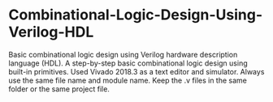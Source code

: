 # Combinational-Logic-Design-Using-Verilog-HDL
Basic combinational logic design using Verilog hardware description language (HDL). A step-by-step basic combinational logic design using built-in primitives. Used Vivado 2018.3 as a text editor and simulator.
Always use the same file name and module name.
Keep the .v files in the same folder or the same project file.
